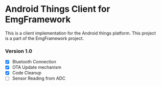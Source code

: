 # Android Things Client for EmgFramework

This is a client implementation for the Android things platform.
This project is a part of the EmgFramework project.

### Version 1.0

- [x] Bluetooth Connection
- [x] OTA Update mechanism
- [x] Code Cleanup
- [ ] Sensor Reading from ADC